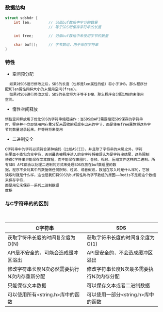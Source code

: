 ### 数据结构
``` c
struct sdshdr {
    int len;        // 记录buf数组中字节的数量
                    // 等于SDS所保存字符串的长度

    int free;       // 记录buf数组中未使用字节的数量

    char buf[];     // 字节数组，用于保存字符串
}
```
### 特性
* 空间预分配
```
  如果对SDS进行修改之后，SDS的长度（也即是len属性的值）将小于1MB，那么程序分
配和len属性同样大小的未使用空间(free)。
  如果对SDS进行修改之后，SDS的长度将大于等于1MB，那么程序会分配1MB的未使用
空间。
```
* 惰性空间释放
```
惰性空间释放用于优化SDS的字符串缩短操作：当SDS的API需要缩短SDS保存的字符串
时，程序并不立即使用内存重分配来回收缩短后多出来的字节，而是使用free属性将这些字
节的数量记录起来，并等待将来使用
```
* 二进制安全
```
C字符串中的字符必须符合某种编码（比如ASCII），并且除了字符串的末尾之外，字符
串里面不能包含空字符，否则最先被程序读入的空字符将被误认为是字符串结尾，这些限制
使得C字符串只能保存文本数据，而不能保存像图片、音频、视频、压缩文件这样的二进制。所有SDS API都会以处理二进制的方式来处理SDS存放在buf数组里的数
据，程序不会对其中的数据做任何限制、过滤、或者假设，数据在写入时是什么样的，它被
读取时就是什么样，这也是我们将SDS的buf属性称为字节数组的原因——Redis不是用这个数组来保存字符，
而是用它来保存一系列二进制数据
数据
```

### 与C字符串的的区别
　 <table>
　　　        <thead>
　　　            <tr>
　　　                <th>C字符串</th>
　　　                <th>SDS</th>
　　　            </tr>
　　　        </thead>
　　　        <tbody>
　　　            <tr>
　　　                <td>获取字符串长度的时间复杂度为O(N)</td>
　　　                <td>获取字符串长度的时间复杂度为O(1)</td>
　　　            </tr>
　　　            <tr>
　　　                <td>API是不安全的，可能会造成缓冲区溢出</td>
　　　                <td>API是安全的，不会造成缓冲区溢出</td>
　　　            </tr>
　　　            <tr>
　　　                <td>修改字符串长度N次必然需要执行N次内存重新分配</td>
　　　                <td>修改字符串长度N次最多需要执行N次内存分配</td>
　　　            </tr>
　　　            <tr>
　　　                <td>只能保存文本数据</td>
　　　                <td>可以保存文本或者二进制数据</td>
　　　            </tr>
　　　            <tr>
　　　                <td>可以使用所有<string.h>库中的函数</td>
 　　　               <td>可以使用一部分<string.h>库中的函数</td>
　　　            </tr>
 　　　       </tbody>
　　　    </table>